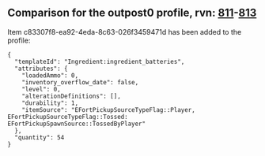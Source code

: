 ## Comparison for the outpost0 profile, rvn: [811](https://github.com/PRO100KatYT/FortniteProfileRevisions/tree/main/profiles/outpost0/811%20outpost0.json)-[813](https://github.com/PRO100KatYT/FortniteProfileRevisions/tree/main/profiles/outpost0/813%20outpost0.json)

Item c83307f8-ea92-4eda-8c63-026f3459471d has been added to the profile:

```
{
  "templateId": "Ingredient:ingredient_batteries",
  "attributes": {
    "loadedAmmo": 0,
    "inventory_overflow_date": false,
    "level": 0,
    "alterationDefinitions": [],
    "durability": 1,
    "itemSource": "EFortPickupSourceTypeFlag::Player, EFortPickupSourceTypeFlag::Tossed: EFortPickupSpawnSource::TossedByPlayer"
  },
  "quantity": 54
}
```

<br><br>
